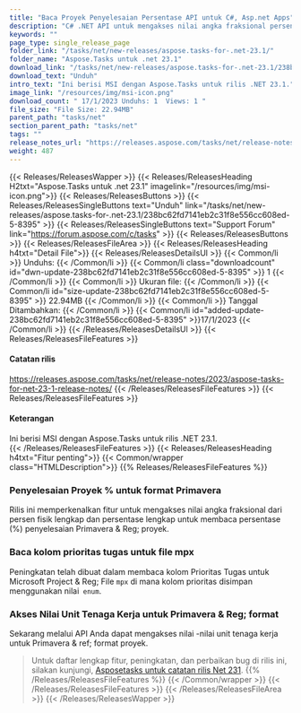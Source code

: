 ```yaml
---
title: "Baca Proyek Penyelesaian Persentase API untuk C#, Asp.net Apps" 
description: "C# .NET API untuk mengakses nilai angka fraksional persen fisik lengkap & persen lengkap untuk membaca persentase (%) penyelesaian proyek Primavera®." 
keywords: ""
page_type: single_release_page
folder_link: "/tasks/net/new-releases/aspose.tasks-for-.net-23.1/"
folder_name: "Aspose.Tasks untuk .net 23.1" 
download_link: "/tasks/net/new-releases/aspose.tasks-for-.net-23.1/238bc62fd7141eb2c31f8e556cc608ed-5-8395"
download_text: "Unduh" 
intro_text: "Ini berisi MSI dengan Aspose.Tasks untuk rilis .NET 23.1." 
image_link: "/resources/img/msi-icon.png"
download_count: " 17/1/2023 Unduhs: 1  Views: 1 "
file_size: "File Size: 22.94MB"
parent_path: "tasks/net"
section_parent_path: "tasks/net"
tags: ""
release_notes_url: "https://releases.aspose.com/tasks/net/release-notes/2023/aspose-tasks-for-net-23-1-release-notes/"
weight: 487
---
```

{{< Releases/ReleasesWapper >}}
{{< Releases/ReleasesHeading H2txt="Aspose.Tasks untuk .net 23.1" imagelink="/resources/img/msi-icon.png">}}
{{< Releases/ReleasesButtons >}}
{{< Releases/ReleasesSingleButtons text="Unduh" link="/tasks/net/new-releases/aspose.tasks-for-.net-23.1/238bc62fd7141eb2c31f8e556cc608ed-5-8395" >}}
{{< Releases/ReleasesSingleButtons text="Support Forum" link="https://forum.aspose.com/c/tasks" >}}
{{< Releases/ReleasesButtons >}}
{{< Releases/ReleasesFileArea >}}
{{< Releases/ReleasesHeading h4txt="Detail File">}}
{{< Releases/ReleasesDetailsUl >}}
{{< Common/li >}} Unduhs: {{< /Common/li >}}
{{< Common/li class="downloadcount" id="dwn-update-238bc62fd7141eb2c31f8e556cc608ed-5-8395" >}} 1 {{< /Common/li >}}
{{< Common/li >}} Ukuran file: {{< /Common/li >}}
{{< Common/li id="size-update-238bc62fd7141eb2c31f8e556cc608ed-5-8395" >}} 22.94MB {{< /Common/li >}}
{{< Common/li >}} Tanggal Ditambahkan: {{< /Common/li >}}
{{< Common/li id="added-update-238bc62fd7141eb2c31f8e556cc608ed-5-8395" >}}17/1/2023 {{< /Common/li >}}
{{< /Releases/ReleasesDetailsUl >}}
{{< Releases/ReleasesFileFeatures >}}
<h4>Catatan rilis</h4>
<a href='https://releases.aspose.com/tasks/net/release-notes/2023/aspose-tasks-for-net-23-1-release-notes/'>https://releases.aspose.com/tasks/net/release-notes/2023/aspose-tasks-for-net-23-1-release-notes/</a>
{{< /Releases/ReleasesFileFeatures >}}
{{< Releases/ReleasesFileFeatures >}}
<h4>Keterangan</h4>
<div class="HTMLDescription">Ini berisi MSI dengan Aspose.Tasks untuk rilis .NET 23.1.</div>
{{< /Releases/ReleasesFileFeatures >}}
{{< Releases/ReleasesHeading h4txt="Fitur penting">}}
{{< Common/wrapper class="HTMLDescription">}}
{{% Releases/ReleasesFileFeatures %}}

### Penyelesaian Proyek % untuk format Primavera

Rilis ini memperkenalkan fitur untuk mengakses nilai angka fraksional dari persen fisik lengkap dan persentase lengkap untuk membaca persentase (%) penyelesaian Primavera & Reg; proyek.

### Baca kolom prioritas tugas untuk file mpx

Peningkatan telah dibuat dalam membaca kolom Prioritas Tugas untuk Microsoft Project & Reg; File `mpx` di mana kolom prioritas disimpan menggunakan nilai` enum`.

### Akses Nilai Unit Tenaga Kerja untuk Primavera & Reg; format

Sekarang melalui API Anda dapat mengakses nilai -nilai unit tenaga kerja untuk Primavera & ref; format proyek.

> Untuk daftar lengkap fitur, peningkatan, dan perbaikan bug di rilis ini, silakan kunjungi, [Asposetasks untuk catatan rilis Net 231](https://releases.aspose.com/tasks/net/release-notes/2023/aspose-tasks-for-net-23-1-release-notes/).
{{% /Releases/ReleasesFileFeatures %}}
{{< /Common/wrapper >}}
{{< /Releases/ReleasesFileFeatures >}}
{{< /Releases/ReleasesFileArea >}}
{{< /Releases/ReleasesWapper >}}
